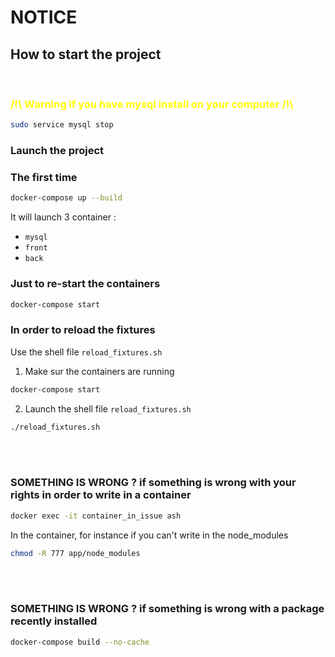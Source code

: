 # NOTICE

## How to start the project

<br>

### <p style='color: yellow'>/!\ Warning if you have mysql install on your computer /!\ <p>

``` BASH
sudo service mysql stop
```


### Launch the project

### The first time
``` BASH
docker-compose up --build
```

It will launch 3 container :
- `mysql`
- `front`
- `back`

### Just to re-start the containers
``` BASH
docker-compose start
```

### In order to reload the fixtures

Use the shell file `reload_fixtures.sh`

1. Make sur the containers are running
``` BASH
docker-compose start
```

2. Launch the shell file `reload_fixtures.sh`

``` BASH
./reload_fixtures.sh
```

<br><br>
### SOMETHING IS WRONG ? if something is wrong with your rights in order to write in a container  <p>

``` BASH
docker exec -it container_in_issue ash
```

In the container, for instance if you can't write in the node_modules

``` BASH
chmod -R 777 app/node_modules
```

<br><br>
### SOMETHING IS WRONG ? if something is wrong with a package recently installed  <p>

``` BASH
docker-compose build --no-cache
```